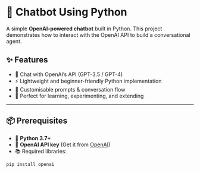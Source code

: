 # 🤖 Chatbot Using Python  

A simple **OpenAI-powered chatbot** built in Python. This project demonstrates how to interact with the OpenAI API to build a conversational agent.  



## ✨ Features  

- 💬 Chat with OpenAI’s API (GPT-3.5 / GPT-4)  
- ⚡ Lightweight and beginner-friendly Python implementation  
- 🎯 Customisable prompts & conversation flow  
- 🚀 Perfect for learning, experimenting, and extending  

---

## 📦 Prerequisites  

- 🐍 **Python 3.7+**  
- 🔑 **OpenAI API key** (Get it from [OpenAI](https://platform.openai.com/))  
- 📚 Required libraries:  

```bash
pip install openai

